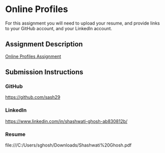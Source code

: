 # Online Profiles
For this assignment you will need to upload your resume, and provide links to your GitHub account, and your LinkedIn account.

## Assignment Description
[Online Profiles Assignment](https://education.launchcode.org/liftoff/assignments/online-profiles/)

## Submission Instructions

### GitHub
https://github.com/sash29

### LinkedIn
https://www.linkedin.com/in/shashwati-ghosh-ab830812b/

### Resume
file:///C:/Users/sghosh/Downloads/Shashwati%20Ghosh.pdf
